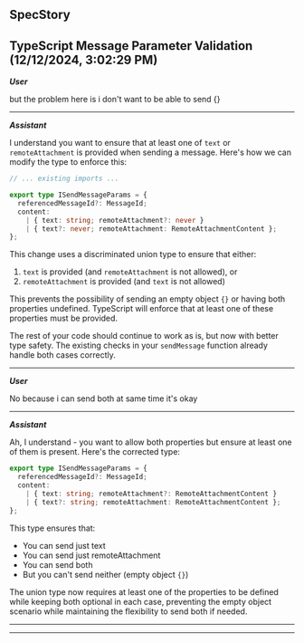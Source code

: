 ## SpecStory

## TypeScript Message Parameter Validation (12/12/2024, 3:02:29 PM)

_**User**_

but the problem here is i don't want to be able to send {}

---

_**Assistant**_

I understand you want to ensure that at least one of `text` or `remoteAttachment` is provided when sending a message. Here's how we can modify the type to enforce this:

```typescript:features/conversation/hooks/use-send-message.ts
// ... existing imports ...

export type ISendMessageParams = {
  referencedMessageId?: MessageId;
  content: 
    | { text: string; remoteAttachment?: never }
    | { text?: never; remoteAttachment: RemoteAttachmentContent };
};
```

This change uses a discriminated union type to ensure that either:
1. `text` is provided (and `remoteAttachment` is not allowed), or
2. `remoteAttachment` is provided (and `text` is not allowed)

This prevents the possibility of sending an empty object `{}` or having both properties undefined. TypeScript will enforce that at least one of these properties must be provided.

The rest of your code should continue to work as is, but now with better type safety. The existing checks in your `sendMessage` function already handle both cases correctly.

---

_**User**_

No because i can send both at same time it's okay

---

_**Assistant**_

Ah, I understand - you want to allow both properties but ensure at least one of them is present. Here's the corrected type:

```typescript:features/conversation/hooks/use-send-message.ts
export type ISendMessageParams = {
  referencedMessageId?: MessageId;
  content: 
    | { text: string; remoteAttachment?: RemoteAttachmentContent }
    | { text?: string; remoteAttachment: RemoteAttachmentContent };
};
```

This type ensures that:
- You can send just text
- You can send just remoteAttachment
- You can send both
- But you can't send neither (empty object `{}`)

The union type now requires at least one of the properties to be defined while keeping both optional in each case, preventing the empty object scenario while maintaining the flexibility to send both if needed.

---



---


